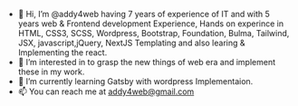 - 👋 Hi, I’m @addy4web having 7 years of experience of IT and with 5 years web & Frontend development Experience, Hands on experince in HTML, CSS3, SCSS, Wordpress, Bootstrap, Foundation, Bulma, Tailwind, JSX, javascript,jQuery, NextJS Templating and also learing & Implementing the react.
- 👀 I’m interested in to grasp the new things of web era and implement these in my work.
- 🌱 I’m currently learning Gatsby with wordpress Implementaion.
- 📫 You can reach me at addy4web@gmail.com

<!---
addy4web/addy4web is a ✨ special ✨ repository because its `README.md` (this file) appears on your GitHub profile.
You can click the Preview link to take a look at your changes.
--->
